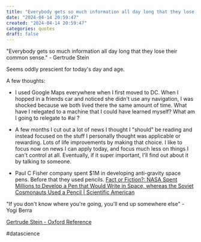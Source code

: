 ```yaml
---
title: "Everybody gets so much information all day long that they lose their common sense."
date: "2024-04-14 20:59:47"  
created: "2024-04-14 20:59:47"
categories: quotes  
draft: false
---
```

"Everybody gets so much information all day long that they lose their common sense." - Gertrude Stein

Seems oddly prescient for today's day and age. 

A few thoughts:

- I used Google Maps everywhere when I first moved to DC. When I hopped in a friends car and noticed she didn't use any navigation, I was shocked because we both lived there the same amount of time. What have I relegated to a machine that I could have learned myself? What am I going to relegate to #ai ? 

- A few months I cut out a lot of news I thought I "should" be reading and instead focused on the stuff I personally thought was applicable or rewarding. Lots of life improvements by making that choice. I like to focus now on news I can apply today, and focus much less on things I can't control at all. Eventually, if it super important, I'll find out about it by talking to someone. 

- Paul C Fisher company spent $1M in developing anti-gravity space pens. Before that they used pencils. [Fact or Fiction?: NASA Spent Millions to Develop a Pen that Would Write in Space, whereas the Soviet Cosmonauts Used a Pencil | Scientific American](https://www.scientificamerican.com/article/fact-or-fiction-nasa-spen/)

"If you don't know where you're going, you'll end up somewhere else" - Yogi Berra

[Gertrude Stein - Oxford Reference](https://www.oxfordreference.com/display/10.1093/acref/9780191826719.001.0001/q-oro-ed4-00010410)

#datascience 

